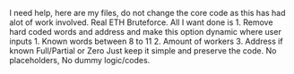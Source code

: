 I need help, here are my files, do not change the core code as this has had alot of work involved.  Real ETH Bruteforce.  All I want done is 1.  Remove hard coded words and address and make this option dynamic where user inputs 1. Known words between 8 to 11  2. Amount of workers  3. Address if known  Full/Partial or Zero   Just keep it simple and preserve the code.  No placeholders, No dummy logic/codes.  
